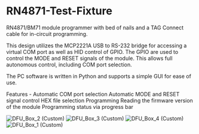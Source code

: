 # RN4871-Test-Fixture
RN4871/BM71 module programmer with bed of nails and a TAG Connect cable for in-circuit programming.

This design utilizes the MCP2221A USB to RS-232 bridge for accessing a virtual COM port as well as HID control of GPIO. The GPIO are used to control the MODE and RESET signals of the module. This allows full autonomous control, including COM port selection. 

The PC software is written in Python and supports a simple GUI for ease of use. 

Features -
   Automatic COM port selection
   Automatic MODE and RESET signal control
   HEX file selection
   Programming
   Reading the firmware version of the module
   Programming status via progress bar

![DFU_Box_2 (Custom)](https://user-images.githubusercontent.com/57275578/133635424-63dbe74d-44dc-4b84-8371-615bef7b4764.jpg)
![DFU_Box_3 (Custom)](https://user-images.githubusercontent.com/57275578/133635438-daea0b2b-8d7d-4c5e-9653-2b30cec0ea9e.jpg)
![DFU_Box_4 (Custom)](https://user-images.githubusercontent.com/57275578/133635447-ddd66308-c7f1-4fd5-a29c-cf0db33f8ad4.jpg)
![DFU_Box_1 (Custom)](https://user-images.githubusercontent.com/57275578/133635457-ac1d6277-9632-4716-a20f-be665f76d383.jpg)





